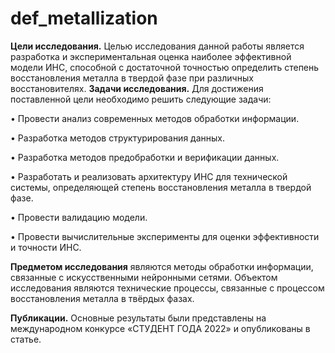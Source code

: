 # def_metallization

  **Цели исследования.** Целью исследования данной работы является разработка и экспериментальная оценка наиболее эффективной модели ИНС, способной с достаточной точностью определить степень восстановления металла в твердой фазе при различных восстановителях. 
  **Задачи исследования.** Для достижения поставленной цели необходимо решить следующие задачи:

  •	Провести анализ современных методов обработки информации.
  
  •	Разработка методов структурирования данных.
  
  •	Разработка методов предобработки и верификации данных.

  •	Разработать и реализовать архитектуру ИНС для технической системы, определяющей степень восстановления металла в твердой фазе.

  •	Провести валидацию модели.

  •	Провести вычислительные эксперименты для оценки эффективности и точности ИНС.

  **Предметом исследования** являются методы обработки информации, связанные с искусственными нейронными сетями.
Объектом исследования являются технические процессы, связанные с процессом восстановления металла в твёрдых фазах.

  **Публикации.** Основные результаты были представлены на международном конкурсе «СТУДЕНТ ГОДА 2022» и опубликованы в статье. 

